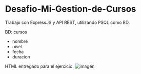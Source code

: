 # Desafio-Mi-Gestion-de-Cursos

Trabajo con ExpressJS y API REST, utilizando PSQL como BD.

BD:
cursos
- nombre
- nivel
- fecha
- duracion

HTML entregado para el ejercicio:
![imagen](https://user-images.githubusercontent.com/68036938/158923919-16b6ad4b-c5df-4450-8929-c952cf15dc4b.png)
